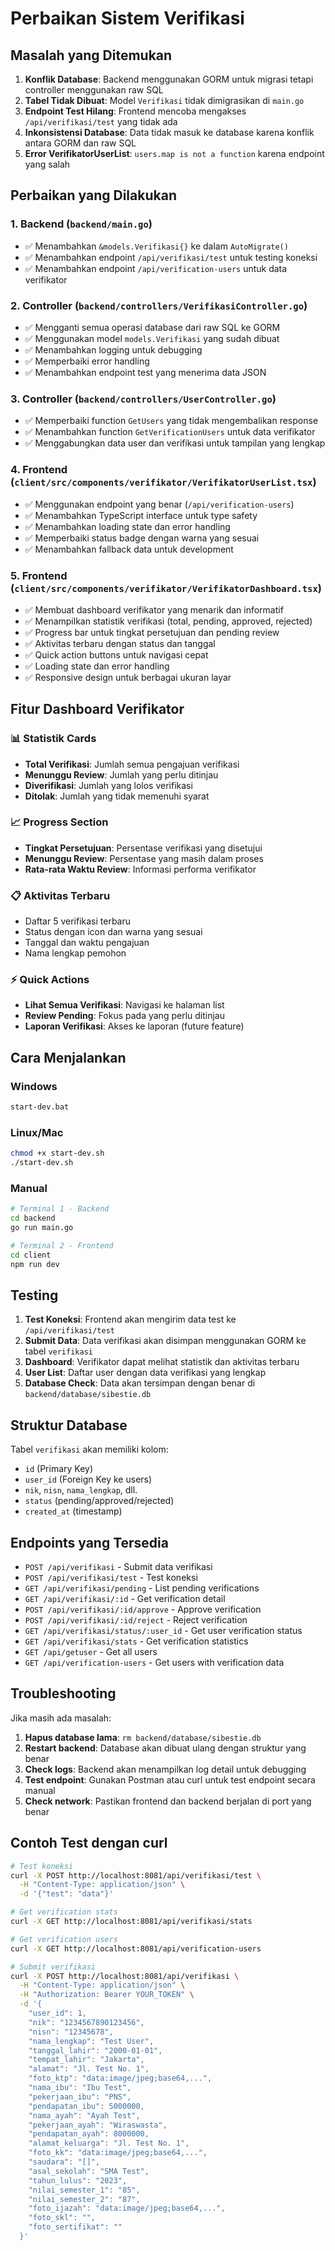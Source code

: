 # Perbaikan Sistem Verifikasi

## Masalah yang Ditemukan

1. **Konflik Database**: Backend menggunakan GORM untuk migrasi tetapi controller menggunakan raw SQL
2. **Tabel Tidak Dibuat**: Model `Verifikasi` tidak dimigrasikan di `main.go`
3. **Endpoint Test Hilang**: Frontend mencoba mengakses `/api/verifikasi/test` yang tidak ada
4. **Inkonsistensi Database**: Data tidak masuk ke database karena konflik antara GORM dan raw SQL
5. **Error VerifikatorUserList**: `users.map is not a function` karena endpoint yang salah

## Perbaikan yang Dilakukan

### 1. Backend (`backend/main.go`)
- ✅ Menambahkan `&models.Verifikasi{}` ke dalam `AutoMigrate()`
- ✅ Menambahkan endpoint `/api/verifikasi/test` untuk testing koneksi
- ✅ Menambahkan endpoint `/api/verification-users` untuk data verifikator

### 2. Controller (`backend/controllers/VerifikasiController.go`)
- ✅ Mengganti semua operasi database dari raw SQL ke GORM
- ✅ Menggunakan model `models.Verifikasi` yang sudah dibuat
- ✅ Menambahkan logging untuk debugging
- ✅ Memperbaiki error handling
- ✅ Menambahkan endpoint test yang menerima data JSON

### 3. Controller (`backend/controllers/UserController.go`)
- ✅ Memperbaiki function `GetUsers` yang tidak mengembalikan response
- ✅ Menambahkan function `GetVerificationUsers` untuk data verifikator
- ✅ Menggabungkan data user dan verifikasi untuk tampilan yang lengkap

### 4. Frontend (`client/src/components/verifikator/VerifikatorUserList.tsx`)
- ✅ Menggunakan endpoint yang benar (`/api/verification-users`)
- ✅ Menambahkan TypeScript interface untuk type safety
- ✅ Menambahkan loading state dan error handling
- ✅ Memperbaiki status badge dengan warna yang sesuai
- ✅ Menambahkan fallback data untuk development

### 5. Frontend (`client/src/components/verifikator/VerifikatorDashboard.tsx`)
- ✅ Membuat dashboard verifikator yang menarik dan informatif
- ✅ Menampilkan statistik verifikasi (total, pending, approved, rejected)
- ✅ Progress bar untuk tingkat persetujuan dan pending review
- ✅ Aktivitas terbaru dengan status dan tanggal
- ✅ Quick action buttons untuk navigasi cepat
- ✅ Loading state dan error handling
- ✅ Responsive design untuk berbagai ukuran layar

## Fitur Dashboard Verifikator

### 📊 Statistik Cards
- **Total Verifikasi**: Jumlah semua pengajuan verifikasi
- **Menunggu Review**: Jumlah yang perlu ditinjau
- **Diverifikasi**: Jumlah yang lolos verifikasi
- **Ditolak**: Jumlah yang tidak memenuhi syarat

### 📈 Progress Section
- **Tingkat Persetujuan**: Persentase verifikasi yang disetujui
- **Menunggu Review**: Persentase yang masih dalam proses
- **Rata-rata Waktu Review**: Informasi performa verifikator

### 📋 Aktivitas Terbaru
- Daftar 5 verifikasi terbaru
- Status dengan icon dan warna yang sesuai
- Tanggal dan waktu pengajuan
- Nama lengkap pemohon

### ⚡ Quick Actions
- **Lihat Semua Verifikasi**: Navigasi ke halaman list
- **Review Pending**: Fokus pada yang perlu ditinjau
- **Laporan Verifikasi**: Akses ke laporan (future feature)

## Cara Menjalankan

### Windows
```bash
start-dev.bat
```

### Linux/Mac
```bash
chmod +x start-dev.sh
./start-dev.sh
```

### Manual
```bash
# Terminal 1 - Backend
cd backend
go run main.go

# Terminal 2 - Frontend  
cd client
npm run dev
```

## Testing

1. **Test Koneksi**: Frontend akan mengirim data test ke `/api/verifikasi/test`
2. **Submit Data**: Data verifikasi akan disimpan menggunakan GORM ke tabel `verifikasi`
3. **Dashboard**: Verifikator dapat melihat statistik dan aktivitas terbaru
4. **User List**: Daftar user dengan data verifikasi yang lengkap
5. **Database Check**: Data akan tersimpan dengan benar di `backend/database/sibestie.db`

## Struktur Database

Tabel `verifikasi` akan memiliki kolom:
- `id` (Primary Key)
- `user_id` (Foreign Key ke users)
- `nik`, `nisn`, `nama_lengkap`, dll.
- `status` (pending/approved/rejected)
- `created_at` (timestamp)

## Endpoints yang Tersedia

- `POST /api/verifikasi` - Submit data verifikasi
- `POST /api/verifikasi/test` - Test koneksi
- `GET /api/verifikasi/pending` - List pending verifications
- `GET /api/verifikasi/:id` - Get verification detail
- `POST /api/verifikasi/:id/approve` - Approve verification
- `POST /api/verifikasi/:id/reject` - Reject verification
- `GET /api/verifikasi/status/:user_id` - Get user verification status
- `GET /api/verifikasi/stats` - Get verification statistics
- `GET /api/getuser` - Get all users
- `GET /api/verification-users` - Get users with verification data

## Troubleshooting

Jika masih ada masalah:

1. **Hapus database lama**: `rm backend/database/sibestie.db`
2. **Restart backend**: Database akan dibuat ulang dengan struktur yang benar
3. **Check logs**: Backend akan menampilkan log detail untuk debugging
4. **Test endpoint**: Gunakan Postman atau curl untuk test endpoint secara manual
5. **Check network**: Pastikan frontend dan backend berjalan di port yang benar

## Contoh Test dengan curl

```bash
# Test koneksi
curl -X POST http://localhost:8081/api/verifikasi/test \
  -H "Content-Type: application/json" \
  -d '{"test": "data"}'

# Get verification stats
curl -X GET http://localhost:8081/api/verifikasi/stats

# Get verification users
curl -X GET http://localhost:8081/api/verification-users

# Submit verifikasi
curl -X POST http://localhost:8081/api/verifikasi \
  -H "Content-Type: application/json" \
  -H "Authorization: Bearer YOUR_TOKEN" \
  -d '{
    "user_id": 1,
    "nik": "1234567890123456",
    "nisn": "12345678",
    "nama_lengkap": "Test User",
    "tanggal_lahir": "2000-01-01",
    "tempat_lahir": "Jakarta",
    "alamat": "Jl. Test No. 1",
    "foto_ktp": "data:image/jpeg;base64,...",
    "nama_ibu": "Ibu Test",
    "pekerjaan_ibu": "PNS",
    "pendapatan_ibu": 5000000,
    "nama_ayah": "Ayah Test",
    "pekerjaan_ayah": "Wiraswasta",
    "pendapatan_ayah": 8000000,
    "alamat_keluarga": "Jl. Test No. 1",
    "foto_kk": "data:image/jpeg;base64,...",
    "saudara": "[]",
    "asal_sekolah": "SMA Test",
    "tahun_lulus": "2023",
    "nilai_semester_1": "85",
    "nilai_semester_2": "87",
    "foto_ijazah": "data:image/jpeg;base64,...",
    "foto_skl": "",
    "foto_sertifikat": ""
  }'
``` 